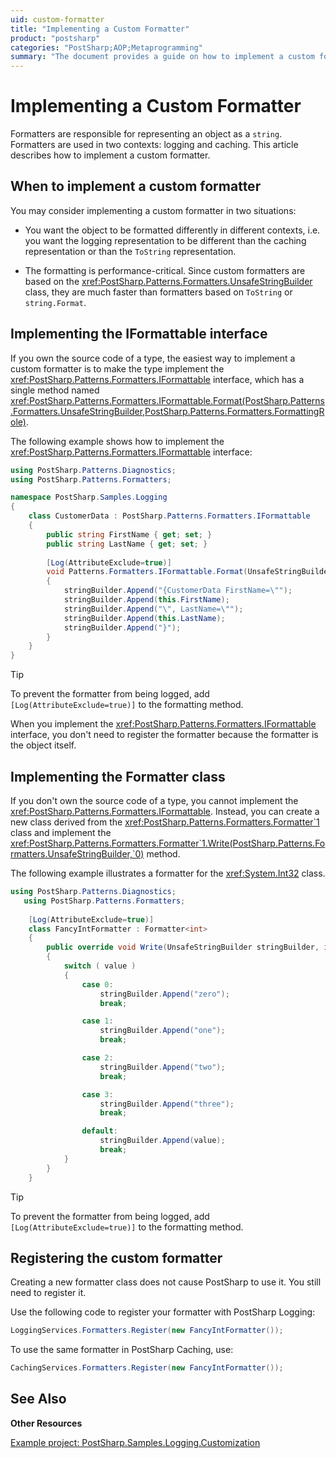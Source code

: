 ```yaml
---
uid: custom-formatter
title: "Implementing a Custom Formatter"
product: "postsharp"
categories: "PostSharp;AOP;Metaprogramming"
summary: "The document provides a guide on how to implement a custom formatter in PostSharp for two contexts: logging and caching. It details when to use a custom formatter, how to implement the IFormattable interface, and how to register the custom formatter."
---
```

# Implementing a Custom Formatter

Formatters are responsible for representing an object as a `string`. Formatters are used in two contexts: logging and caching. This article describes how to implement a custom formatter. 


## When to implement a custom formatter

You may consider implementing a custom formatter in two situations:

* You want the object to be formatted differently in different contexts, i.e. you want the logging representation to be different than the caching representation or than the `ToString` representation. 

* The formatting is performance-critical. Since custom formatters are based on the <xref:PostSharp.Patterns.Formatters.UnsafeStringBuilder> class, they are much faster than formatters based on `ToString` or `string.Format`. 


## Implementing the IFormattable interface

If you own the source code of a type, the easiest way to implement a custom formatter is to make the type implement the <xref:PostSharp.Patterns.Formatters.IFormattable> interface, which has a single method named <xref:PostSharp.Patterns.Formatters.IFormattable.Format(PostSharp.Patterns.Formatters.UnsafeStringBuilder,PostSharp.Patterns.Formatters.FormattingRole)>. 

The following example shows how to implement the <xref:PostSharp.Patterns.Formatters.IFormattable> interface: 

```csharp
using PostSharp.Patterns.Diagnostics;
using PostSharp.Patterns.Formatters;

namespace PostSharp.Samples.Logging
{
    class CustomerData : PostSharp.Patterns.Formatters.IFormattable
    {
        public string FirstName { get; set; }
        public string LastName { get; set; }
        
        [Log(AttributeExclude=true)]
        void Patterns.Formatters.IFormattable.Format(UnsafeStringBuilder stringBuilder, FormattingRole role)
        {
            stringBuilder.Append("{CustomerData FirstName=\"");
            stringBuilder.Append(this.FirstName);
            stringBuilder.Append("\", LastName=\"");
            stringBuilder.Append(this.LastName);
            stringBuilder.Append("}");
        }
    }
}
```

> [!TIP]
> To prevent the formatter from being logged, add `[Log(AttributeExclude=true)]` to the formatting method. 

When you implement the <xref:PostSharp.Patterns.Formatters.IFormattable> interface, you don't need to register the formatter because the formatter is the object itself. 


## Implementing the Formatter class

If you don't own the source code of a type, you cannot implement the <xref:PostSharp.Patterns.Formatters.IFormattable>. Instead, you can create a new class derived from the <xref:PostSharp.Patterns.Formatters.Formatter`1> class and implement the <xref:PostSharp.Patterns.Formatters.Formatter`1.Write(PostSharp.Patterns.Formatters.UnsafeStringBuilder,`0)> method. 

The following example illustrates a formatter for the <xref:System.Int32> class. 

```csharp
using PostSharp.Patterns.Diagnostics;
   using PostSharp.Patterns.Formatters;
          
    [Log(AttributeExclude=true)]
    class FancyIntFormatter : Formatter<int>
    {
        public override void Write(UnsafeStringBuilder stringBuilder, int value)
        {
            switch ( value )
            {
                case 0:
                    stringBuilder.Append("zero");
                    break;

                case 1:
                    stringBuilder.Append("one");
                    break;

                case 2:
                    stringBuilder.Append("two");
                    break;

                case 3:
                    stringBuilder.Append("three");
                    break;

                default:
                    stringBuilder.Append(value);
                    break;
            }
        }
    }
```

> [!TIP]
> To prevent the formatter from being logged, add `[Log(AttributeExclude=true)]` to the formatting method. 


## Registering the custom formatter

Creating a new formatter class does not cause PostSharp to use it. You still need to register it.

Use the following code to register your formatter with PostSharp Logging:

```csharp
LoggingServices.Formatters.Register(new FancyIntFormatter());
```

To use the same formatter in PostSharp Caching, use:

```csharp
CachingServices.Formatters.Register(new FancyIntFormatter());
```

## See Also

**Other Resources**

[Example project: PostSharp.Samples.Logging.Customization](https://samples.postsharp.net/f/PostSharp.Samples.Logging.Customization/)
<br>
